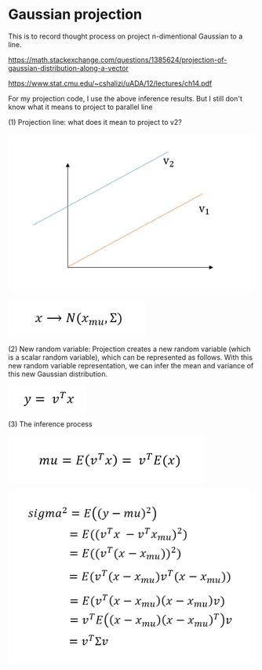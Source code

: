 # Gaussian projection

This is to record thought process on project n-dimentional Gaussian to a line.

https://math.stackexchange.com/questions/1385624/projection-of-gaussian-distribution-along-a-vector

https://www.stat.cmu.edu/~cshalizi/uADA/12/lectures/ch14.pdf

For my projection code, I use the above inference results. But I still don't know what it means to project to parallel line

(1) Projection line:  what does it mean to project to v2?

![referenceline](https://github.com/arielBWong/Gaussian2line/blob/main/images/referencelines.png)

![x multi-variant gaussian](https://github.com/arielBWong/Gaussian2line/blob/main/images/x.png)

(2) New random variable:  Projection creates a new random variable (which is a scalar random variable), which can be represented as follows. 
With this new random variable representation, we can infer the mean and variance of this new Gaussian distribution.

![reference line presentation](https://github.com/arielBWong/Gaussian2line/blob/main/images/linereps.png)

(3)  The inference process 

![mu inference](https://github.com/arielBWong/Gaussian2line/blob/main/images/mu.png)


![sigma square inference](https://github.com/arielBWong/Gaussian2line/blob/main/images/sigma.png)
